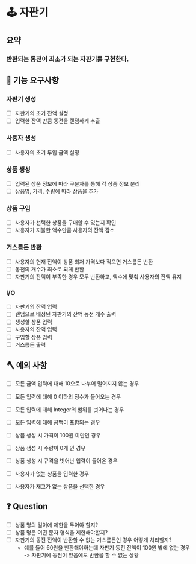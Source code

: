 # 🕹 자판기
## 요약
### 반환되는 동전이 최소가 되는 자판기를 구현한다.

## 🚀 기능 요구사항

### 자판기 생성
- [ ] 자판기의 초기 잔액 설정
- [ ] 입력한 잔액 만큼 동전을 랜덤하게 추출

### 사용자 생성
- [ ] 사용자의 초기 투입 금액 설정

### 상품 생성
- [ ] 입력된 상품 정보에 따라 구분자를 통해 각 상품 정보 분리
- [ ] 상품명, 가격, 수량에 따라 상품을 추가

### 상품 구입
- [ ] 사용자가 선택한 상품을 구매할 수 있는지 확인
- [ ] 사용자가 지불한 액수만큼 사용자의 잔액 감소

### 거스름돈 반환
- [ ] 사용자의 현재 잔액이 상품 최저 가격보다 적으면 거스름돈 반환
- [ ] 동전의 개수가 최소로 되게 반환
- [ ] 자판기의 잔액이 부족한 경우 모두 반환하고, 액수에 맞춰 사용자의 잔액 유지

### I/O
- [ ] 자판기의 잔액 입력
- [ ] 랜덤으로 배정된 자판기의 잔액 동전 개수 출력
- [ ] 생성할 상품 입력
- [ ] 사용자의 잔액 입력
- [ ] 구입할 상품 입력
- [ ] 거스름돈 출력

## 🪓 예외 사항
- [ ] 모든 금액 입력에 대해 10으로 나누어 떨어지지 않는 경우
- [ ] 모든 입력에 대해 0 이하의 정수가 들어오는 경우
- [ ] 모든 입력에 대해 Integer의 범위를 벗어나는 경우
- [ ] 모든 입력에 대해 공백이 포함되는 경우
- [ ] 상품 생성 시 가격이 100원 미만인 경우
- [ ] 상품 생성 시 수량이 0개 인 경우
- [ ] 상품 생성 시 규격을 벗어난 입력이 들어온 경우
- [ ] 사용자가 없는 상품을 입력한 경우
- [ ] 사용자가 재고가 없는 상품을 선택한 경우


## ❓ Question
- [ ] 상품 명의 길이에 제한을 두어야 할지?
- [ ] 상품 명은 어떤 문자 형식을 제한해야할지?
- [ ] 자판기의 동전 잔액이 반환할 수 없는 거스름돈인 경우 어떻게 처리할지?
  - 예를 들어 60원을 반환해야하는데 자판기 동전 잔액이 100원 밖에 없는 경우   
  -> 자판기에 동전이 있음에도 반환을 할 수 없는 상황